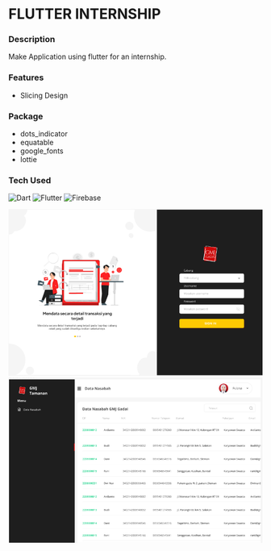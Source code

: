 # FLUTTER INTERNSHIP

### Description
Make Application using flutter for an internship.

### Features
- Slicing Design


### Package
- dots_indicator
- equatable
- google_fonts
- lottie



### Tech Used
![Dart](https://img.shields.io/badge/dart-%230175C2.svg?style=for-the-badge&logo=dart&logoColor=white) ![Flutter](https://img.shields.io/badge/Flutter-%2302569B.svg?style=for-the-badge&logo=Flutter&logoColor=white)
 ![Firebase](https://img.shields.io/badge/firebase-%23039BE5.svg?style=for-the-badge&logo=firebase)



 <img src="screenshot/1.png"  />
 <br/>
 <img src="screenshot/2.png"  />